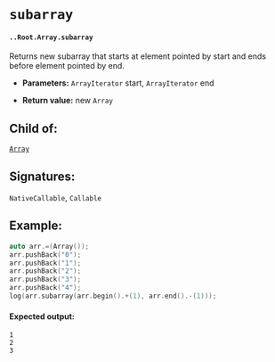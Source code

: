 # `subarray`

#### `..Root.Array.subarray`

Returns new subarray that starts at element pointed by start and ends before element pointed by end.

* **Parameters:** `ArrayIterator` start, `ArrayIterator` end

* **Return value:** new `Array`

## Child of:

[`Array`](docs..Root.Array.md)

## Signatures:

`NativeCallable`, `Callable`

## Example:

```c
auto arr.=(Array());
arr.pushBack("0");
arr.pushBack("1");
arr.pushBack("2");
arr.pushBack("3");
arr.pushBack("4");
log(arr.subarray(arr.begin().+(1), arr.end().-(1)));
```

#### Expected output:

```
1
2
3
```